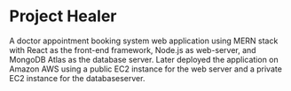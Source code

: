 # Project Healer

A doctor appointment booking system web application using MERN stack with React as the front-end framework, Node.js as web-server, and MongoDB Atlas as the database server. Later deployed the application on Amazon AWS using a public EC2 instance for the web server and a private EC2 instance for the databaseserver.
